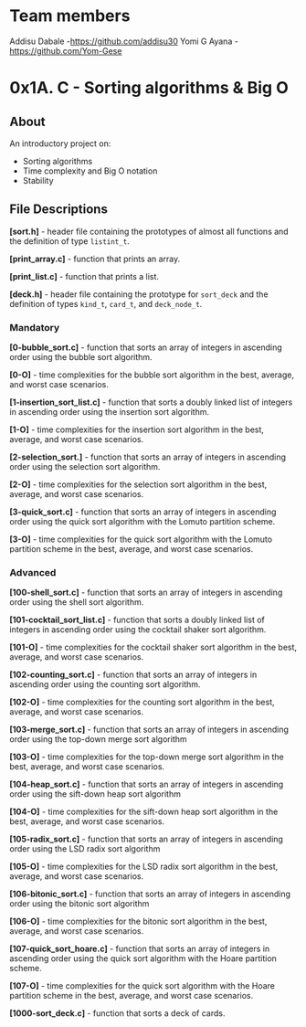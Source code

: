 # Team members
Addisu Dabale -https://github.com/addisu30
Yomi G Ayana -https://github.com/Yom-Gese

# 0x1A. C - Sorting algorithms & Big O
## About
An introductory project on:
- Sorting algorithms
- Time complexity and Big O notation
- Stability
## File Descriptions
**[sort.h]** - header file containing the prototypes of almost all functions and the definition of type `listint_t`. 

**[print_array.c]** - function that prints an array.

**[print_list.c]** - function that prints a list.

**[deck.h]** - header file containing the prototype for `sort_deck` and the definition of types `kind_t`, `card_t`, and `deck_node_t`.

### Mandatory
**[0-bubble_sort.c]** - function that sorts an array of integers in ascending order using the bubble sort algorithm.

**[0-O]** - time complexities for the bubble sort algorithm in the best, average, and worst case scenarios.

**[1-insertion_sort_list.c]** - function that sorts a doubly linked list of integers in ascending order using the insertion sort algorithm.

**[1-O]** - time complexities for the insertion sort algorithm in the best, average, and worst case scenarios.

**[2-selection_sort.]** - function that sorts an array of integers in ascending order using the selection sort algorithm.

**[2-O]** - time complexities for the selection sort algorithm in the best, average, and worst case scenarios.

**[3-quick_sort.c]** - function that sorts an array of integers in ascending order using the quick sort algorithm with the Lomuto partition scheme.

**[3-O]** - time complexities for the quick sort algorithm with the Lomuto partition scheme in the best, average, and worst case scenarios.

### Advanced
**[100-shell_sort.c]** - function that sorts an array of integers in ascending order using the shell sort algorithm.

**[101-cocktail_sort_list.c]** - function that sorts a doubly linked list of integers in ascending order using the cocktail shaker sort algorithm.

**[101-O]** - time complexities for the cocktail shaker sort algorithm in the best, average, and worst case scenarios.

**[102-counting_sort.c]** - function that sorts an array of integers in ascending order using the counting sort algorithm.

**[102-O]** - time complexities for the counting sort algorithm in the best, average, and worst case scenarios.

**[103-merge_sort.c]** - function that sorts an array of integers in ascending order using the top-down merge sort algorithm

**[103-O]** - time complexities for the top-down merge sort algorithm in the best, average, and worst case scenarios.

**[104-heap_sort.c]** - function that sorts an array of integers in ascending order using the sift-down heap sort algorithm

**[104-O]** - time complexities for the sift-down heap sort algorithm in the best, average, and worst case scenarios.

**[105-radix_sort.c]** - function that sorts an array of integers in ascending order using the LSD radix sort algorithm

**[105-O]** - time complexities for the LSD radix sort algorithm in the best, average, and worst case scenarios.

**[106-bitonic_sort.c]** - function that sorts an array of integers in ascending order using the bitonic sort algorithm

**[106-O]** - time complexities for the bitonic sort algorithm in the best, average, and worst case scenarios.

**[107-quick_sort_hoare.c]** - function that sorts an array of integers in ascending order using the quick sort algorithm with the Hoare partition scheme.

**[107-O]** - time complexities for the quick sort algorithm with the Hoare partition scheme in the best, average, and worst case scenarios.

**[1000-sort_deck.c]** - function that sorts a deck of cards.

